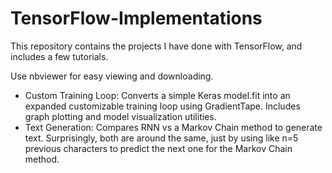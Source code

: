# TensorFlow-Implementations

This repository contains the projects I have done with TensorFlow, and includes a few tutorials.

Use nbviewer for easy viewing and downloading.

- Custom Training Loop: Converts a simple Keras model.fit into an expanded customizable training loop using GradientTape. Includes graph plotting and model visualization utilities. 
- Text Generation: Compares RNN vs a Markov Chain method to generate text. Surprisingly, both are around the same, just by using like n=5 previous characters to predict the next one for the Markov Chain method.

